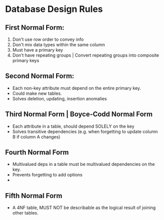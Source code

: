 # Database Design Rules

## First Normal Form:
1. Don't use row order to convey info
2. Don't mix data types within the same column
3. Must have a primary key
4. Don't have repeating groups | Convert repeating groups into composite primary keys

## Second Normal Form:
* Each non-key attribute must depend on the entire primary key. 
* Could make new tables.
* Solves deletion, updating, insertion anomalies
    
## Third Normal Form | Boyce-Codd Normal Form
* Each attribute in a table, should depend SOLELY on the key
* Solves transitive dependencies (e.g. when forgetting to update column B if column A changes)

## Fourth Normal Form
* Multivalued deps in a table must be multivalued dependencies on the key.
* Prevents forgetting to add options
*

## Fifth Normal Form
* A 4NF table, MUST NOT be describable as the logical result of joining other tables.
